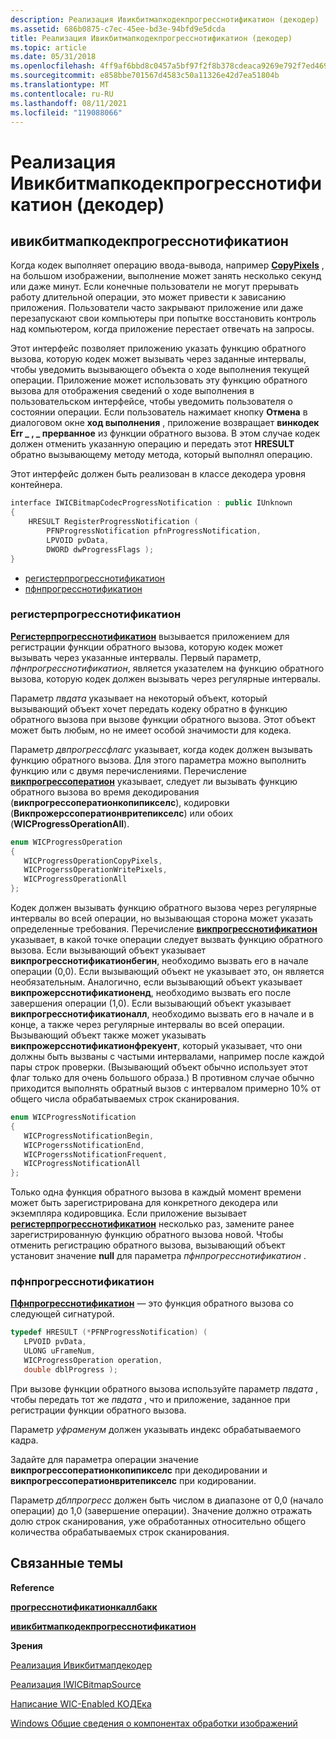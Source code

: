 ```yaml
---
description: Реализация Ивикбитмапкодекпрогресснотификатион (декодер)
ms.assetid: 686b0875-c7ec-45ee-bd3e-94bfd9e5dcda
title: Реализация Ивикбитмапкодекпрогресснотификатион (декодер)
ms.topic: article
ms.date: 05/31/2018
ms.openlocfilehash: 4ff9af6bbd8c0457a5bf97f2f8b378cdeaca9269e792f7ed4696ab8e6a23b89a
ms.sourcegitcommit: e858bbe701567d4583c50a11326e42d7ea51804b
ms.translationtype: MT
ms.contentlocale: ru-RU
ms.lasthandoff: 08/11/2021
ms.locfileid: "119088066"
---
```

# <a name="implementing-iwicbitmapcodecprogressnotification-decoder"></a>Реализация Ивикбитмапкодекпрогресснотификатион (декодер)

## <a name="iwicbitmapcodecprogressnotification"></a>ивикбитмапкодекпрогресснотификатион

Когда кодек выполняет операцию ввода-вывода, например [**CopyPixels**](/windows/desktop/api/Wincodec/nf-wincodec-iwicbitmapsource-copypixels) , на большом изображении, выполнение может занять несколько секунд или даже минут. Если конечные пользователи не могут прерывать работу длительной операции, это может привести к зависанию приложения. Пользователи часто закрывают приложение или даже перезапускают свои компьютеры при попытке восстановить контроль над компьютером, когда приложение перестает отвечать на запросы.

Этот интерфейс позволяет приложению указать функцию обратного вызова, которую кодек может вызывать через заданные интервалы, чтобы уведомить вызывающего объекта о ходе выполнения текущей операции. Приложение может использовать эту функцию обратного вызова для отображения сведений о ходе выполнения в пользовательском интерфейсе, чтобы уведомить пользователя о состоянии операции. Если пользователь нажимает кнопку **Отмена** в диалоговом окне **ход выполнения** , приложение возвращает **винкодек Err \_ , \_ прерванное** из функции обратного вызова. В этом случае кодек должен отменить указанную операцию и передать этот **HRESULT** обратно вызывающему методу метода, который выполнял операцию.

Этот интерфейс должен быть реализован в классе декодера уровня контейнера.


```C++
interface IWICBitmapCodecProgressNotification : public IUnknown
{
    HRESULT RegisterProgressNotification ( 
        PFNProgressNotification pfnProgressNotification,
        LPVOID pvData,
        DWORD dwProgressFlags );
}
```



-   [регистерпрогресснотификатион](#registerprogressnotification)
-   [пфнпрогресснотификатион](#pfnprogressnotification)

### <a name="registerprogressnotification"></a>регистерпрогресснотификатион

[**Регистерпрогресснотификатион**](/windows/desktop/api/Wincodec/nf-wincodec-iwicbitmapcodecprogressnotification-registerprogressnotification) вызывается приложением для регистрации функции обратного вызова, которую кодек может вызывать через указанные интервалы. Первый параметр, *пфнпрогресснотификатион*, является указателем на функцию обратного вызова, которую кодек должен вызывать через регулярные интервалы.

Параметр *пвдата* указывает на некоторый объект, который вызывающий объект хочет передать кодеку обратно в функцию обратного вызова при вызове функции обратного вызова. Этот объект может быть любым, но не имеет особой значимости для кодека.

Параметр *двпрогрессфлагс* указывает, когда кодек должен вызывать функцию обратного вызова. Для этого параметра можно выполнить функцию или с двумя перечислениями. Перечисление [**викпрогрессоператион**](/windows/desktop/api/Wincodec/ne-wincodec-wicprogressoperation) указывает, следует ли вызывать функцию обратного вызова во время декодирования (**викпрогрессоператионкопипикселс**), кодировки (**Викпрожерссоператионвритепикселс**) или обоих (**WICProgressOperationAll**).


```C++
enum WICProgressOperation
{
   WICProgressOperationCopyPixels,
   WICProgerssOperationWritePixels,
   WICProgressOperationAll      
};
```



Кодек должен вызывать функцию обратного вызова через регулярные интервалы во всей операции, но вызывающая сторона может указать определенные требования. Перечисление [**викпрогресснотификатион**](/windows/desktop/api/Wincodec/ne-wincodec-wicprogressnotification) указывает, в какой точке операции следует вызвать функцию обратного вызова. Если вызывающий объект указывает **викпрогресснотификатионбегин**, необходимо вызвать его в начале операции (0,0). Если вызывающий объект не указывает это, он является необязательным. Аналогично, если вызывающий объект указывает **викпрожерсснотификатионенд**, необходимо вызвать его после завершения операции (1,0). Если вызывающий объект указывает **викпрогресснотификатионалл**, необходимо вызвать его в начале и в конце, а также через регулярные интервалы во всей операции. Вызывающий объект также может указывать **викпрожерсснотификатионфрекуент**, который указывает, что они должны быть вызваны с частыми интервалами, например после каждой пары строк проверки. (Вызывающий объект обычно использует этот флаг только для очень большого образа.) В противном случае обычно приходится выполнять обратный вызов с интервалом примерно 10% от общего числа обрабатываемых строк сканирования.


```C++
enum WICProgressNotification
{
   WICProgressNotificationBegin,
   WICProgerssNotificationEnd,
   WICProgerssNotificationFrequent,
   WICProgressNotificationAll
};
```



Только одна функция обратного вызова в каждый момент времени может быть зарегистрирована для конкретного декодера или экземпляра кодировщика. Если приложение вызывает [**регистерпрогресснотификатион**](/windows/desktop/api/Wincodec/nf-wincodec-iwicbitmapcodecprogressnotification-registerprogressnotification) несколько раз, замените ранее зарегистрированную функцию обратного вызова новой. Чтобы отменить регистрацию обратного вызова, вызывающий объект установит значение **null** для параметра *пфнпрогресснотификатион* .

### <a name="pfnprogressnotification"></a>пфнпрогресснотификатион

[**Пфнпрогресснотификатион**](/windows/desktop/api/Wincodec/nc-wincodec-pfnprogressnotification) — это функция обратного вызова со следующей сигнатурой.


```C++
typedef HRESULT (*PFNProgressNotification) ( 
   LPVOID pvData,
   ULONG uFrameNum,
   WICProgressOperation operation,
   double dblProgress );
```



При вызове функции обратного вызова используйте параметр *пвдата* , чтобы передать тот же *пвдата* , что и приложение, заданное при регистрации функции обратного вызова.

Параметр *уфраменум* должен указывать индекс обрабатываемого кадра.

Задайте для параметра операции значение **викпрогрессоператионкопипикселс** при декодировании и **викпрогрессоператионвритепикселс** при кодировании.

Параметр *дблпрогресс* должен быть числом в диапазоне от 0,0 (начало операции) до 1,0 (завершение операции). Значение должно отражать долю строк сканирования, уже обработанных относительно общего количества обрабатываемых строк сканирования.

## <a name="related-topics"></a>Связанные темы

<dl> <dt>

**Reference**
</dt> <dt>

[**прогресснотификатионкаллбакк**](/windows/desktop/api/Wincodec/nc-wincodec-pfnprogressnotification)
</dt> <dt>

[**ивикбитмапкодекпрогресснотификатион**](/windows/desktop/api/Wincodec/nn-wincodec-iwicbitmapcodecprogressnotification)
</dt> <dt>

**Зрения**
</dt> <dt>

[Реализация Ивикбитмапдекодер](-wic-imp-iwicbitmapdecoder.md)
</dt> <dt>

[Реализация IWICBitmapSource](-wic-imp-iwicbitmapsource.md)
</dt> <dt>

[Написание WIC-Enabled КОДЕка](-wic-howtowriteacodec.md)
</dt> <dt>

[Windows Общие сведения о компонентах обработки изображений](-wic-about-windows-imaging-codec.md)
</dt> </dl>

 

 



